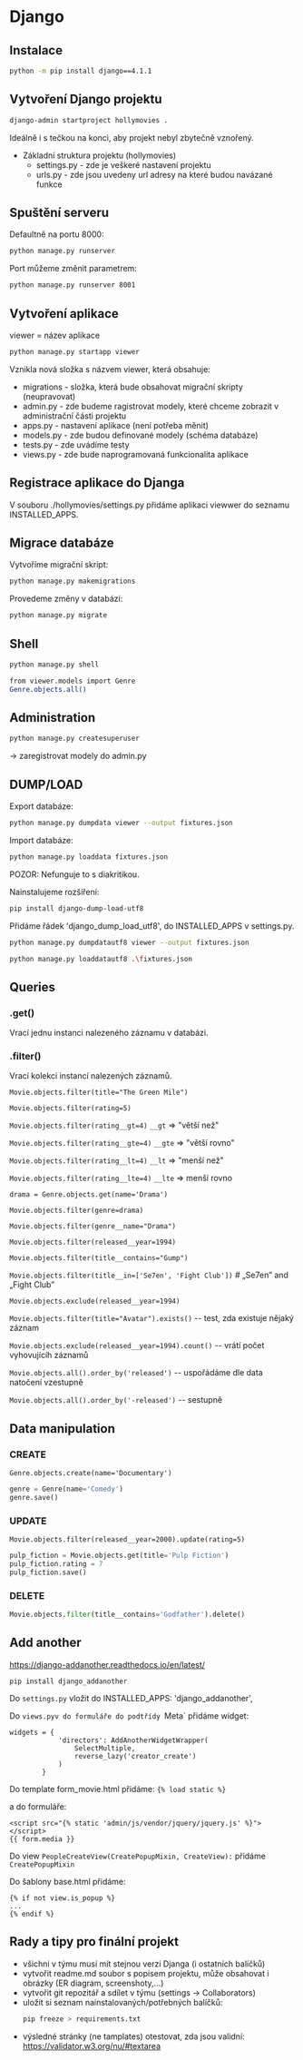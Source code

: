 # Django

## Instalace
```bash
python -m pip install django==4.1.1
```

## Vytvoření Django projektu
```bash
django-admin startproject hollymovies .
```

Ideálně i s tečkou na konci, aby projekt nebyl zbytečně vznořený.

- Základní struktura projektu (hollymovies)
  - settings.py - zde je veškeré nastavení projektu
  - urls.py - zde jsou uvedeny url adresy na které budou navázané funkce

## Spuštění serveru

Defaultně na portu 8000: 
```bash
python manage.py runserver
```

Port můžeme změnit parametrem: 
```bash
python manage.py runserver 8001
```

## Vytvoření aplikace

viewer = název aplikace
```bash
python manage.py startapp viewer
```

Vznikla nová složka s názvem viewer, která obsahuje:
- migrations - složka, která bude obsahovat migrační skripty (neupravovat)
- admin.py - zde budeme ragistrovat modely, které chceme zobrazit v administrační části projektu
- apps.py - nastavení aplikace (není potřeba měnit)
- models.py - zde budou definované modely (schéma databáze)
- tests.py - zde uvádíme testy
- views.py - zde bude naprogramovaná funkcionalita aplikace

## Registrace aplikace do Djanga

V souboru ./hollymovies/settings.py přidáme aplikaci viewwer do seznamu INSTALLED_APPS.

## Migrace databáze

Vytvoříme migrační skript:
```bash
python manage.py makemigrations
```

Provedeme změny v databázi:
```bash
python manage.py migrate
```

## Shell

```bash
python manage.py shell
```

```bash
from viewer.models import Genre
Genre.objects.all()
```

## Administration 

```bash
python manage.py createsuperuser
```

-> zaregistrovat modely do admin.py

## DUMP/LOAD

Export databáze:
```bash
python manage.py dumpdata viewer --output fixtures.json
```

Import databáze:
```bash
python manage.py loaddata fixtures.json
```

POZOR: Nefunguje to s diakritikou.

Nainstalujeme rozšíření:
```bash
pip install django-dump-load-utf8
```

Přidáme řádek
'django_dump_load_utf8',
do INSTALLED_APPS v settings.py.

```bash
python manage.py dumpdatautf8 viewer --output fixtures.json
```

```bash
python manage.py loaddatautf8 .\fixtures.json
```

## Queries

### .get()
Vrací jednu instanci nalezeného záznamu v databázi. 

### .filter()
Vrací kolekci instancí nalezených záznamů.

`Movie.objects.filter(title="The Green Mile")`

`Movie.objects.filter(rating=5)`

`Movie.objects.filter(rating__gt=4)`   `__gt` => "větší než" 

`Movie.objects.filter(rating__gte=4)`  `__gte` => "větší rovno"

`Movie.objects.filter(rating__lt=4)`   `__lt` => "menší než"

`Movie.objects.filter(rating__lte=4)`  `__lte` => menší rovno

`drama = Genre.objects.get(name='Drama')`

`Movie.objects.filter(genre=drama)`

`Movie.objects.filter(genre__name="Drama")`

`Movie.objects.filter(released__year=1994)`

`Movie.objects.filter(title__contains="Gump")`

`Movie.objects.filter(title__in=['Se7en', 'Fight Club'])`  # „Se7en” and „Fight Club”

`Movie.objects.exclude(released__year=1994)`

`Movie.objects.filter(title="Avatar").exists()` -- test, zda existuje nějaký záznam

`Movie.objects.exclude(released__year=1994).count()` -- vrátí počet vyhovujícíh záznamů

`Movie.objects.all().order_by('released')` -- uspořádáme dle data natočení vzestupně

`Movie.objects.all().order_by('-released')` -- sestupně

## Data manipulation

### CREATE
`Genre.objects.create(name='Documentary')`

```python
genre = Genre(name='Comedy')
genre.save()
```

### UPDATE 

`Movie.objects.filter(released__year=2000).update(rating=5)`

```python
pulp_fiction = Movie.objects.get(title='Pulp Fiction')
pulp_fiction.rating = 7
pulp_fiction.save()
```

### DELETE
```python
Movie.objects.filter(title__contains='Godfather').delete()
```

## Add another
https://django-addanother.readthedocs.io/en/latest/

`pip install django_addanother`

Do `settings.py` vložit do INSTALLED_APPS: 'django_addanother',

Do `views.pyv do formuláře do podtřídy `Meta` přidáme widget:
```
widgets = {
            'directors': AddAnotherWidgetWrapper(
                SelectMultiple,
                reverse_lazy('creator_create')
            )
        }
```

Do template form_movie.html přidáme:
`{% load static %}`

a do formuláře:
```
<script src="{% static 'admin/js/vendor/jquery/jquery.js' %}"></script>
{{ form.media }}
```

Do view `PeopleCreateView(CreatePopupMixin, CreateView):` přidáme `CreatePopupMixin`

Do šablony base.html přidáme: 
```
{% if not view.is_popup %}
...
{% endif %}
```

## Rady a tipy pro finální projekt

- všichni v týmu musí mít stejnou verzi Djanga (i ostatních balíčků)
- vytvořit readme.md soubor s popisem projektu, 
může obsahovat i obrázky (ER diagram, screenshoty,...)
- vytvořit git repozitář a sdílet v týmu (settings -> Collaborators)
- uložit si seznam nainstalovaných/potřebných balíčků:
  ```bash
  pip freeze > requirements.txt
  ```
- výsledné stránky (ne tamplates) otestovat, zda jsou validní: https://validator.w3.org/nu/#textarea

